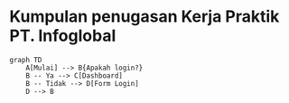 # Kumpulan penugasan Kerja Praktik PT. Infoglobal
```mermaid
graph TD
    A[Mulai] --> B{Apakah login?}
    B -- Ya --> C[Dashboard]
    B -- Tidak --> D[Form Login]
    D --> B
